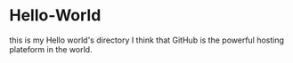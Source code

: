 # Hello-World
this is my Hello world's directory
I think that GitHub is the powerful hosting plateform in the world.
